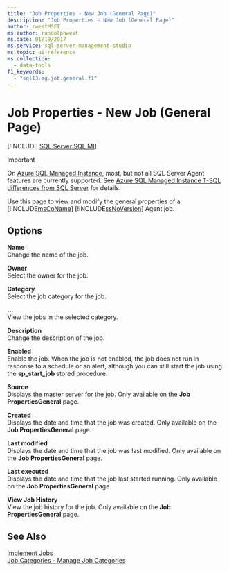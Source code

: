 ```yaml
---
title: "Job Properties - New Job (General Page)"
description: "Job Properties - New Job (General Page)"
author: rwestMSFT
ms.author: randolphwest
ms.date: 01/19/2017
ms.service: sql-server-management-studio
ms.topic: ui-reference
ms.collection:
  - data-tools
f1_keywords:
  - "sql13.ag.job.general.f1"
---
```

# Job Properties - New Job (General Page)
[!INCLUDE [SQL Server SQL MI](../includes/applies-to-version/sql-asdbmi.md)]

> [!IMPORTANT]  
> On [Azure SQL Managed Instance](/azure/sql-database/sql-database-managed-instance), most, but not all SQL Server Agent features are currently supported. See [Azure SQL Managed Instance T-SQL differences from SQL Server](/azure/sql-database/sql-database-managed-instance-transact-sql-information#sql-server-agent) for details.

Use this page to view and modify the general properties of a [!INCLUDE[msCoName](../includes/msconame-md.md)] [!INCLUDE[ssNoVersion](../includes/ssnoversion-md.md)] Agent job.  
  
## Options  
**Name**  
Change the name of the job.  
  
**Owner**  
Select the owner for the job.  
  
**Category**  
Select the job category for the job.  
  
**...**  
View the jobs in the selected category.  
  
**Description**  
Change the description of the job.  
  
**Enabled**  
Enable the job. When the job is not enabled, the job does not run in response to a schedule or an alert, although you can still start the job using the **sp_start_job** stored procedure.  
  
**Source**  
Displays the master server for the job. Only available on the **Job PropertiesGeneral** page.  
  
**Created**  
Displays the date and time that the job was created. Only available on the **Job PropertiesGeneral** page.  
  
**Last modified**  
Displays the date and time that the job was last modified. Only available on the **Job PropertiesGeneral** page.  
  
**Last executed**  
Displays the date and time that the job last started running. Only available on the **Job PropertiesGeneral** page.  
  
**View Job History**  
View the job history for the job. Only available on the **Job PropertiesGeneral** page.  
  
## See Also  
[Implement Jobs](implement-jobs.md)  
[Job Categories - Manage Job Categories](job-categories-manage-job-categories.md)  
